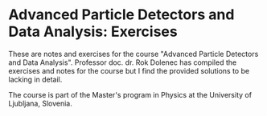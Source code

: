 # Advanced Particle Detectors and Data Analysis: Exercises
These are notes and exercises for the course "Advanced Particle Detectors and Data Analysis". Professor doc. dr. Rok Dolenec 
has compiled the exercises and notes for the course but I find the provided solutions to be lacking in detail.

The course is part of the Master's program in Physics at the University of Ljubljana, Slovenia.